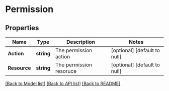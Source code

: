 # Permission

## Properties
Name | Type | Description | Notes
------------ | ------------- | ------------- | -------------
**Action** | **string** | The permission action | [optional] [default to null]
**Resource** | **string** | The permission resoruce | [optional] [default to null]

[[Back to Model list]](../README.md#documentation-for-models) [[Back to API list]](../README.md#documentation-for-api-endpoints) [[Back to README]](../README.md)


